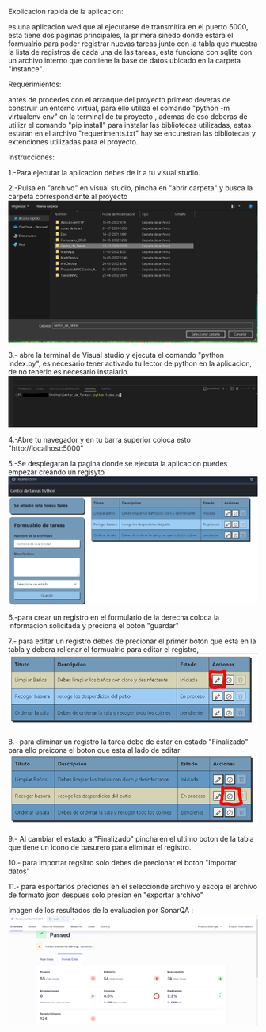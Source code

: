 Explicacion rapida de la aplicacion:

es una aplicacion wed que al ejecutarse de transmitira en el puerto 5000, esta tiene dos paginas principales, la primera sinedo     donde estara el formualrio para poder registrar nuevas tareas junto con la tabla que muestra la lista de registros de cada una de las tareas, esta funciona con sqlite con un archivo interno que contiene la base de datos ubicado en la carpeta "instance".

Requerimientos:

antes de procedes con el arranque del proyecto primero deveras de construir un entorno virtual, para ello utiliza el comando "python -m virtualenv env" en la terminal de tu proyecto , ademas de eso deberas de utilizr el comando  "pip install" para instalar las bibliotecas utilizadas, estas estaran en el archivo "requeriments.txt" hay se encunetran las bibliotecas y extenciones utilizadas para el proyecto.

Instrucciones:

1.-Para ejecutar la aplicacion debes de ir a tu visual studio.

2.-Pulsa en "archivo" en visual studio, pincha en "abrir carpeta" y busca la carpeta correspondiente al proyecto
![alt text](/Img_aplicacion/Buscar%20carpeta.png)

3.- abre la terminal de Visual studio y ejecuta el comando "python index.py", es necesario tener activado tu lector de python en la
aplicacion, de no tenerlo es necesario instalarlo. ![alt text](/Img_aplicacion/Comando%20Python.png)

4.-Abre tu navegador y en tu barra superior coloca esto "http://localhost:5000"

5.-Se desplegaran la pagina donde se ejecuta la aplicacion puedes empezar creando un regisyto
![alt text](/Img_aplicacion/image-1.png)

6.-para crear un registro en el formulario de la derecha coloca la informacion solicitada y preciona el boton "guardar"

7.- para editar un registro debes de precionar el primer boton que esta en la tabla y debera rellenar el formualrio para 
editar el registro, ![alt text](/Img_aplicacion/Edicion_registros.png)

8.- para eliminar un registro la tarea debe de estar en estado "Finalizado" para ello preicona el boton que esta al lado de editar
![alt text](/Img_aplicacion/Finalizar_tarea.png)

9.- Al cambiar el estado a "Finalizado" pincha en el ultimo boton de la tabla que tiene un icono de basurero para eliminar el registro.

10.- para importar regsitro solo debes de precionar el boton "Importar datos"

11.- para esportarlos preciones en el seleccionde archivo y escoja el archivo de formato json despues solo presion en "exportar archivo"

Imagen de los resultados de la evaluacion por SonarQA : ![alt text](/Img_aplicacion/image.png)
